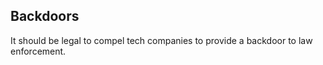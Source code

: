 ## Backdoors

It should be legal to compel tech companies to provide a backdoor to law
enforcement.



